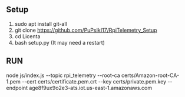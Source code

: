 ## Setup
1. sudo apt install git-all
2. git clone https://github.com/PuPsIkI17/RpiTelemetry_Setup
3. cd Licenta
4. bash setup.py
(It may need a restart)

## RUN
node js/index.js --topic rpi_telemetry --root-ca certs/Amazon-root-CA-1.pem --cert certs/certificate.pem.crt --key certs/private.pem.key --endpoint age8f9ux9o2e3-ats.iot.us-east-1.amazonaws.com
